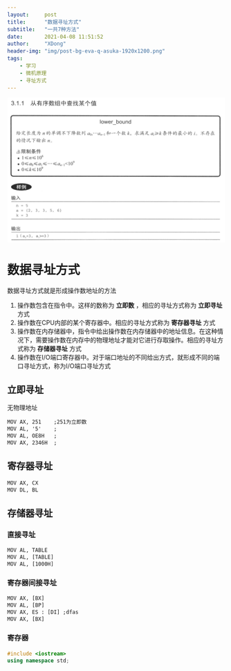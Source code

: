 ```yaml
---
layout:     post
title:      "数据寻址方式"
subtitle:   "一共7种方法"
date:       2021-04-08 11:51:52
author:     "XDong"
header-img: "img/post-bg-eva-q-asuka-1920x1200.png"
tags:
    - 学习
    - 微机原理
    - 寻址方式
---
```


<link rel="stylesheet" href="http://yandex.st/highlightjs/10.7.2/styles/Gradient_Light.css">
<script src="http://yandex.st/highlightjs/10.7.2/highlight.min.js"></script>
<script>hljs.initHighlightingOnLoad();</script>



![dafs](/img/algorithms/3.1.1.png)


# 数据寻址方式

数据寻址方式就是形成操作数地址的方法

1. 操作数包含在指令中。这样的数称为 **立即数** ，相应的寻址方式称为 **立即寻址** 方式
2. 操作数在CPU内部的某个寄存器中。相应的寻址方式称为 **寄存器寻址** 方式
3. 操作数在内存储器中，指令中给出操作数在内存储器中的地址信息。在这种情况下，需要操作数在内存中的物理地址才能对它进行存取操作。相应的寻址方式称为 **存储器寻址** 方式
4. 操作数在I/O端口寄存器中。对于端口地址的不同给出方式，就形成不同的端口寻址方式，称为I/O端口寻址方式

## 立即寻址

无物理地址

```x86asm
MOV AX, 251    ;251为立即数
MOV AL, '5'    ;
MOV AL, OE8H   ;
MOV AX, 2346H  ;
```

## 寄存器寻址

```x86asm
MOV AX, CX
MOV DL, BL
```

## 存储器寻址

### 直接寻址

```x86asm
MOV AL, TABLE
MOV AL, [TABLE]
MOV AL, [1000H]
```

### 寄存器间接寻址

```x86asm
MOV AX, [BX]
MOV AL, [BP]
MOV AX, ES : [DI] ;dfas
MOV AX, [BX]
```

### 寄存器

```cpp
#include <iostream>
using namespace std;
```